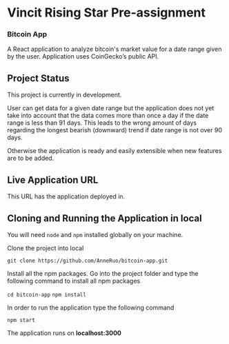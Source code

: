 # Vincit Rising Star Pre-assignment

### Bitcoin App

A React application to analyze bitcoin's market value for a date range given by the user. Application uses CoinGecko’s public API.

## Project Status

This project is currently in development.

User can get data for a given date range but the application does not yet take into account that the data comes more than once a day if the date range is less than 91 days. This leads to the wrong amount of days regarding the longest bearish (downward) trend if date range is not over 90 days.

Otherwise the application is ready and easily extensible when new features are to be added.

## Live Application URL

This URL has the application deployed in.


## Cloning and Running the Application in local

You will need `node` and `npm` installed globally on your machine.

Clone the project into local

`git clone https://github.com/AnneRuo/bitcoin-app.git`

Install all the npm packages. Go into the project folder and type the following command to install all npm packages

`cd bitcoin-app`
`npm install`

In order to run the application type the following command

`npm start`

The application runs on **localhost:3000**